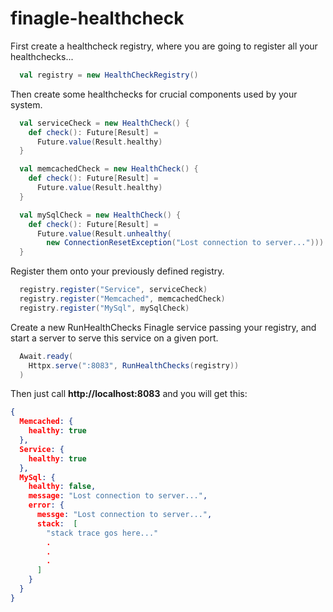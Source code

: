 # finagle-healthcheck

First create a healthcheck registry, where you are going to register all your healthchecks...
```scala
  val registry = new HealthCheckRegistry()
```

Then create some healthchecks for crucial components used by your system.
```scala
  val serviceCheck = new HealthCheck() {
    def check(): Future[Result] =
      Future.value(Result.healthy)
  }

  val memcachedCheck = new HealthCheck() {
    def check(): Future[Result] =
      Future.value(Result.healthy)
  }

  val mySqlCheck = new HealthCheck() {
    def check(): Future[Result] =
      Future.value(Result.unhealthy(
        new ConnectionResetException("Lost connection to server...")))
  }
```  

Register them onto your previously defined registry.
```scala
  registry.register("Service", serviceCheck)
  registry.register("Memcached", memcachedCheck)
  registry.register("MySql", mySqlCheck)
```

Create a new RunHealthChecks Finagle service passing your registry, and start a server to serve this service on a given port.
```scala
  Await.ready(
    Httpx.serve(":8083", RunHealthChecks(registry))
  )
```

Then just call **http://localhost:8083** and you will get this:
```json
{
  Memcached: {
    healthy: true
  },
  Service: {
    healthy: true
  },
  MySql: {
    healthy: false,
    message: "Lost connection to server...",
    error: {
      messge: "Lost connection to server...",
      stack:  [
        "stack trace gos here..."
        .
        .
        .
      ]
    }
  }
}
```
